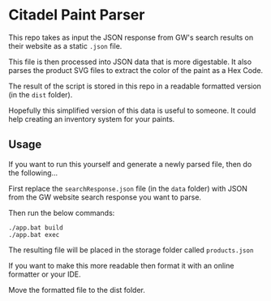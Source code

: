 # Citadel Paint Parser

This repo takes as input the JSON response from GW's search results on their website as a static `.json` file.

This file is then processed into JSON data that is more digestable. It also parses the product SVG files to extract the color of the paint as a Hex Code.

The result of the script is stored in this repo in a readable formatted version (in the `dist` folder).

Hopefully this simplified version of this data is useful to someone. It could help creating an inventory system for your paints.

## Usage

If you want to run this yourself and generate a newly parsed file, then do the following...

First replace the `searchResponse.json` file (in the `data` folder) with JSON from the GW website search response you want to parse.

Then run the below commands:

```
./app.bat build
./app.bat exec
```

The resulting file will be placed in the storage folder called `products.json`

If you want to make this more readable then format it with an online formatter or your IDE.

Move the formatted file to the dist folder.

